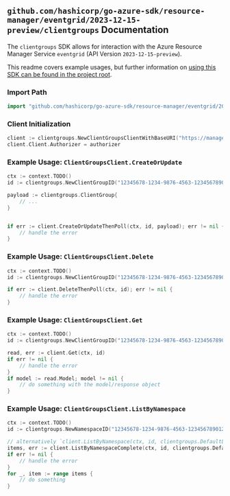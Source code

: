 
## `github.com/hashicorp/go-azure-sdk/resource-manager/eventgrid/2023-12-15-preview/clientgroups` Documentation

The `clientgroups` SDK allows for interaction with the Azure Resource Manager Service `eventgrid` (API Version `2023-12-15-preview`).

This readme covers example usages, but further information on [using this SDK can be found in the project root](https://github.com/hashicorp/go-azure-sdk/tree/main/docs).

### Import Path

```go
import "github.com/hashicorp/go-azure-sdk/resource-manager/eventgrid/2023-12-15-preview/clientgroups"
```


### Client Initialization

```go
client := clientgroups.NewClientGroupsClientWithBaseURI("https://management.azure.com")
client.Client.Authorizer = authorizer
```


### Example Usage: `ClientGroupsClient.CreateOrUpdate`

```go
ctx := context.TODO()
id := clientgroups.NewClientGroupID("12345678-1234-9876-4563-123456789012", "example-resource-group", "namespaceValue", "clientGroupValue")

payload := clientgroups.ClientGroup{
	// ...
}


if err := client.CreateOrUpdateThenPoll(ctx, id, payload); err != nil {
	// handle the error
}
```


### Example Usage: `ClientGroupsClient.Delete`

```go
ctx := context.TODO()
id := clientgroups.NewClientGroupID("12345678-1234-9876-4563-123456789012", "example-resource-group", "namespaceValue", "clientGroupValue")

if err := client.DeleteThenPoll(ctx, id); err != nil {
	// handle the error
}
```


### Example Usage: `ClientGroupsClient.Get`

```go
ctx := context.TODO()
id := clientgroups.NewClientGroupID("12345678-1234-9876-4563-123456789012", "example-resource-group", "namespaceValue", "clientGroupValue")

read, err := client.Get(ctx, id)
if err != nil {
	// handle the error
}
if model := read.Model; model != nil {
	// do something with the model/response object
}
```


### Example Usage: `ClientGroupsClient.ListByNamespace`

```go
ctx := context.TODO()
id := clientgroups.NewNamespaceID("12345678-1234-9876-4563-123456789012", "example-resource-group", "namespaceValue")

// alternatively `client.ListByNamespace(ctx, id, clientgroups.DefaultListByNamespaceOperationOptions())` can be used to do batched pagination
items, err := client.ListByNamespaceComplete(ctx, id, clientgroups.DefaultListByNamespaceOperationOptions())
if err != nil {
	// handle the error
}
for _, item := range items {
	// do something
}
```
